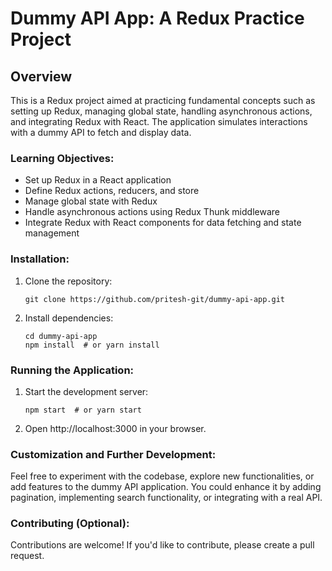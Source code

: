 # Dummy API App: A Redux Practice Project

## Overview

This is a Redux project aimed at practicing fundamental concepts such as setting up Redux, managing global state, handling asynchronous actions, and integrating Redux with React. The application simulates interactions with a dummy API to fetch and display data.

### Learning Objectives:

- Set up Redux in a React application
- Define Redux actions, reducers, and store
- Manage global state with Redux
- Handle asynchronous actions using Redux Thunk middleware
- Integrate Redux with React components for data fetching and state management

### Installation:

1. Clone the repository:
   ```
   git clone https://github.com/pritesh-git/dummy-api-app.git
   ```
2. Install dependencies:
   ```
   cd dummy-api-app
   npm install  # or yarn install
   ```

### Running the Application:

1. Start the development server:
   ```
   npm start  # or yarn start
   ```
2. Open http://localhost:3000 in your browser.

### Customization and Further Development:

Feel free to experiment with the codebase, explore new functionalities, or add features to the dummy API application. You could enhance it by adding pagination, implementing search functionality, or integrating with a real API.

### Contributing (Optional):

Contributions are welcome! If you'd like to contribute, please create a pull request.
